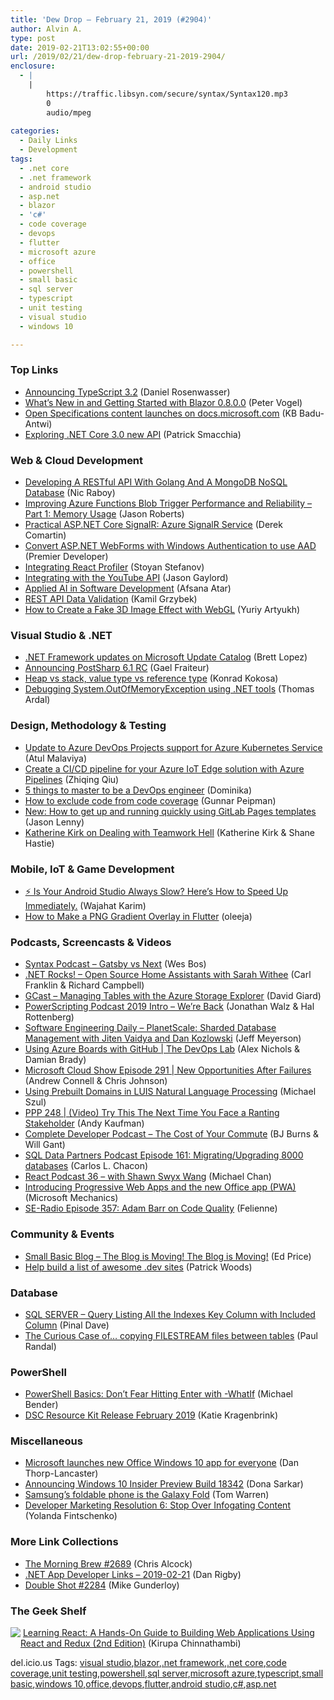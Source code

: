 ```yaml
---
title: 'Dew Drop – February 21, 2019 (#2904)'
author: Alvin A.
type: post
date: 2019-02-21T13:02:55+00:00
url: /2019/02/21/dew-drop-february-21-2019-2904/
enclosure:
  - |
    |
        https://traffic.libsyn.com/secure/syntax/Syntax120.mp3
        0
        audio/mpeg
        
categories:
  - Daily Links
  - Development
tags:
  - .net core
  - .net framework
  - android studio
  - asp.net
  - blazor
  - 'c#'
  - code coverage
  - devops
  - flutter
  - microsoft azure
  - office
  - powershell
  - small basic
  - sql server
  - typescript
  - unit testing
  - visual studio
  - windows 10

---
```

### <a name="top"></a>Top Links

  * <a href="https://devblogs.microsoft.com/typescript/announcing-typescript-3-2/" target="_blank">Announcing TypeScript 3.2</a> (Daniel Rosenwasser)
  * <a href="https://visualstudiomagazine.com/articles/2019/01/01/whats-new-in-and-getting-started.aspx" target="_blank">What&#8217;s New in and Getting Started with Blazor 0.8.0.0</a> (Peter Vogel)
  * <a href="https://docs.microsoft.com/teamblog/announcing-open-specifications-migration/" target="_blank">Open Specifications content launches on docs.microsoft.com</a> (KB Badu-Antwi)
  * <a href="https://blog.ndepend.com/exploring-net-core-3-0-new-api/" target="_blank">Exploring .NET Core 3.0 new API</a> (Patrick Smacchia)



### <a name="web"></a>Web & Cloud Development

  * <a href="https://www.thepolyglotdeveloper.com/2019/02/developing-restful-api-golang-mongodb-nosql-database/" target="_blank">Developing A RESTful API With Golang And A MongoDB NoSQL Database</a> (Nic Raboy)
  * <a href="http://dontcodetired.com/blog/post/Improving-Azure-Functions-Blob-Trigger-Performance-and-Reliability-Part-1-Memory-Usage" target="_blank">Improving Azure Functions Blob Trigger Performance and Reliability &#8211; Part 1: Memory Usage</a> (Jason Roberts)
  * <a href="https://codeopinion.com/practical-asp-net-core-signalr-azure/" target="_blank">Practical ASP.NET Core SignalR: Azure SignalR Service</a> (Derek Comartin)
  * <a href="https://devblogs.microsoft.com/premier-developer/convert-asp-net-webforms-with-windows-authentication-to-use-aad/" target="_blank">Convert ASP.NET WebForms with Windows Authentication to use AAD</a> (Premier Developer)
  * <a href="http://www.phpied.com/integrating-react-profiler/" target="_blank">Integrating React Profiler</a> (Stoyan Stefanov)
  * <a href="https://www.jasongaylord.com/blog/integrating-with-the-youtube-api" target="_blank">Integrating with the YouTube API</a> (Jason Gaylord)
  * <a href="https://www.red-gate.com/simple-talk/dotnet/software-delivery/applied-ai-in-software-development/" target="_blank">Applied AI in Software Development</a> (Afsana Atar)
  * <a href="http://www.kamilgrzybek.com/design/rest-api-data-validation/" target="_blank">REST API Data Validation</a> (Kamil Grzybek)
  * <a href="http://feedproxy.google.com/~r/tympanus/~3/0FBaqReUiHs/" target="_blank">How to Create a Fake 3D Image Effect with WebGL</a> (Yuriy Artyukh)



### <a name="dotnet"></a>Visual Studio & .NET

  * <a href="https://devblogs.microsoft.com/dotnet/net-framework-updates-on-microsoft-update-catalog/" target="_blank">.NET Framework updates on Microsoft Update Catalog</a> (Brett Lopez)
  * <a href="http://feedproxy.google.com/~r/postsharp/~3/_vo9fXk-lNw/post.aspx" target="_blank">Announcing PostSharp 6.1 RC</a> (Gael Fraiteur)
  * <a href="http://tooslowexception.com/heap-vs-stack-value-type-vs-reference-type/" target="_blank">Heap vs stack, value type vs reference type</a> (Konrad Kokosa)
  * <a href="https://blog.elmah.io/debugging-system-outofmemoryexception-using-net-tools/" target="_blank">Debugging System.OutOfMemoryException using .NET tools</a> (Thomas Ardal)



### <a name="design"></a>Design, Methodology & Testing

  * <a href="https://azure.microsoft.com/blog/update-to-azure-devops-projects-support-for-azure-kubernetes-service/" target="_blank">Update to Azure DevOps Projects support for Azure Kubernetes Service</a> (Atul Malaviya)
  * <a href="https://devblogs.microsoft.com/devops/create-a-ci-cd-pipeline-for-your-azure-iot-edge-solution-with-azure-pipelines/" target="_blank">Create a CI/CD pipeline for your Azure IoT Edge solution with Azure Pipelines</a> (Zhiqing Qiu)
  * <a href="https://opensource.com/article/19/2/master-devops-engineer" target="_blank">5 things to master to be a DevOps engineer</a> (Dominika)
  * <a href="http://feedproxy.google.com/~r/gunnarpeipman/~3/xGUFUlbsxJ4/" target="_blank">How to exclude code from code coverage</a> (Gunnar Peipman)
  * <a href="https://about.gitlab.com/2019/02/20/start-using-pages-quickly/" target="_blank">New: How to get up and running quickly using GitLab Pages templates</a> (Jason Lenny)
  * <a href="https://www.infoq.com/news/2019/02/dealing-teamwork-hell?utm_campaign=infoq_content&utm_source=infoq&utm_medium=feed&utm_term=global" target="_blank">Katherine Kirk on Dealing with Teamwork Hell</a> (Katherine Kirk & Shane Hastie)



### <a name="mobile"></a>Mobile, IoT & Game Development

  * <a href="https://android.jlelse.eu/is-your-android-studio-always-slow-heres-how-to-speed-up-immediately-326ef9238024?source=rss----8fca399d4de---4" target="_blank">⚡ Is Your Android Studio Always Slow? Here’s How to Speed Up Immediately.</a> (Wajahat Karim)
  * <a href="https://medium.com/flutter-community/how-to-make-a-png-gradient-overlay-in-flutter-bcdfb922e3ed?source=rss----86fb29d7cc6a---4" target="_blank">How to Make a PNG Gradient Overlay in Flutter</a> (oleeja)



### <a name="podcasts"></a>Podcasts, Screencasts & Videos

  * <a href="https://traffic.libsyn.com/secure/syntax/Syntax120.mp3" target="_blank">Syntax Podcast &#8211; Gatsby vs Next</a> (Wes Bos)
  * <a href="http://www.dotnetrocks.com/default.aspx?ShowNum=1623" target="_blank">.NET Rocks! &#8211; Open Source Home Assistants with Sarah Withee</a> (Carl Franklin & Richard Campbell)
  * <a href="http://DavidGiard.com/2019/02/21/ManagingTablesWithTheAzureStorageExplorer.aspx" target="_blank">GCast &#8211; Managing Tables with the Azure Storage Explorer</a> (David Giard)
  * <a href="http://feedproxy.google.com/~r/Powerscripting/~3/-ljyD05mIfM/powerscripting-podcast-2019-intro-were-back" target="_blank">PowerScripting Podcast 2019 Intro &#8211; We&#8217;re Back</a> (Jonathan Walz & Hal Rottenberg)
  * <a href="https://softwareengineeringdaily.com/2019/02/21/planetscale-sharded-database-management-with-jiten-vaidya-and-dan-kozlowski/" target="_blank">Software Engineering Daily &#8211; PlanetScale: Sharded Database Management with Jiten Vaidya and Dan Kozlowski</a> (Jeff Meyerson)
  * <a href="https://channel9.msdn.com/Shows/DevOps-Lab/Using-Azure-Boards-with-GitHub?WT.mc_id=DX_MVP4025064" target="_blank">Using Azure Boards with GitHub | The DevOps Lab</a> (Alex Nichols & Damian Brady)
  * <a href="http://feeds.microsoftcloudshow.com/~r/microsoftcloudshowepisodes/~3/69qXScJ6mAo/291-new-opportunities-after-failures" target="_blank">Microsoft Cloud Show Episode 291 | New Opportunities After Failures</a> (Andrew Connell & Chris Johnson)
  * <a href="http://www.youtube.com/watch?v=6h3-cQWFpbs" target="_blank">Using Prebuilt Domains in LUIS Natural Language Processing</a> (Michael Szul)
  * <a href="http://feedproxy.google.com/~r/PeopleAndProjectsPodcastBlog/~3/EowC4EFBr28/514-ppp-248-video-try-this-the-next-time-you-face-a-ranting-stakeholder.html" target="_blank">PPP 248 | (Video) Try This The Next Time You Face a Ranting Stakeholder</a> (Andy Kaufman)
  * <a href="https://completedeveloperpodcast.com/episode-184/?utm_source=rss&utm_medium=rss&utm_campaign=episode-184" target="_blank">Complete Developer Podcast &#8211; The Cost of Your Commute</a> (BJ Burns & Will Gant)
  * <a href="http://sqldatapartners.com/2019/02/20/episode-161-migrating-upgrading-8000-databases/" target="_blank">SQL Data Partners Podcast Episode 161: Migrating/Upgrading 8000 databases</a> (Carlos L. Chacon)
  * <a href="http://reactpodcast.com/36" target="_blank">React Podcast 36 &#8211; with Shawn Swyx Wang</a> (Michael Chan)
  * <a href="http://www.youtube.com/watch?v=VNpoqUNMrh8" target="_blank">Introducing Progressive Web Apps and the new Office app (PWA)</a> (Microsoft Mechanics)
  * <a href="http://feedproxy.google.com/~r/se-radio/~3/kf59dmbZVr8/" target="_blank">SE-Radio Episode 357: Adam Barr on Code Quality</a> (Felienne)



### <a name="events"></a>Community & Events

  * <a href="https://blogs.msdn.microsoft.com/smallbasic/2019/02/20/small-basic-blog-the-blog-is-moving-the-blog-is-moving/" target="_blank">Small Basic Blog – The Blog is Moving! The Blog is Moving!</a> (Ed Price)
  * <a href="https://dev.to//patrickjwoods/help-build-a-list-of-awesome-dev-sites-5ejg" target="_blank">Help build a list of awesome .dev sites</a> (Patrick Woods)



### <a name="sql"></a>Database

  * <a href="https://blog.sqlauthority.com/2019/02/21/sql-server-query-listing-all-the-indexes-key-column-with-included-column/" target="_blank">SQL SERVER – Query Listing All the Indexes Key Column with Included Column</a> (Pinal Dave)
  * <a href="http://feedproxy.google.com/~r/PaulSRandal/~3/Hl7v_HieVxc/" target="_blank">The Curious Case of… copying FILESTREAM files between tables</a> (Paul Randal)



### <a name="ps"></a>PowerShell

  * <a href="https://techcommunity.microsoft.com/t5/ITOps-Talk-Blog/PowerShell-Basics-Don-t-Fear-Hitting-Enter-with-WhatIf/ba-p/353579" target="_blank">PowerShell Basics: Don&#8217;t Fear Hitting Enter with -WhatIf</a> (Michael Bender)
  * <a href="https://devblogs.microsoft.com/powershell/dsc-resource-kit-release-february-2019/" target="_blank">DSC Resource Kit Release February 2019</a> (Katie Kragenbrink)



### <a name="misc"></a>Miscellaneous

  * <a href="http://feedproxy.google.com/~r/wmexperts/~3/sai2NxRJE-k/microsoft-launches-new-office-windows-10-app-everyone" target="_blank">Microsoft launches new Office Windows 10 app for everyone</a> (Dan Thorp-Lancaster)
  * <a href="https://blogs.windows.com/windowsexperience/2019/02/20/announcing-windows-10-insider-preview-build-18342/?WT.mc_id=DX_MVP4025064" target="_blank">Announcing Windows 10 Insider Preview Build 18342</a> (Dona Sarkar)
  * <a href="https://www.theverge.com/2019/2/20/18231249/samsung-galaxy-fold-folding-phone-features-screen-photos-size-announcement" target="_blank">Samsung’s foldable phone is the Galaxy Fold</a> (Tom Warren)
  * <a href="https://developermedia.com/stop-over-infogating-content/" target="_blank">Developer Marketing Resolution 6: Stop Over Infogating Content</a> (Yolanda Fintschenko)



### <a name="links"></a>More Link Collections

  * <a href="http://feedproxy.google.com/~r/ReflectivePerspective/~3/Fxxb_DNUoow/" target="_blank">The Morning Brew #2689</a> (Chris Alcock)
  * <a href="https://links.danrigby.com/2019/02/app-developer-links-2019-02-21/" target="_blank">.NET App Developer Links &#8211; 2019-02-21</a> (Dan Rigby)
  * <a href="https://afreshcup.com/home/2019/02/21/double-shot-2284.html" target="_blank">Double Shot #2284</a> (Mike Gunderloy)



### <a name="shelf"></a>The Geek Shelf

<a href="https://www.amazon.com/Learning-React-Hands-Building-Applications/dp/013484355X/amavin-20" target="_blank"><img data-recalc-dims="1" decoding="async" align="left" style="margin: 0px 0px 10px; border: 0px currentcolor; border-image: none; float: left; display: inline; background-image: none;" src="https://i0.wp.com/images-na.ssl-images-amazon.com/images/I/51awtSXuNXL._AC_US218_.jpg?w=660&#038;ssl=1" border="0" /></a>&nbsp;<a href="https://www.amazon.com/Learning-React-Hands-Building-Applications/dp/013484355X/amavin-20" target="_blank">Learning React: A Hands-On Guide to Building Web Applications Using React and Redux (2nd Edition)</a> (Kirupa Chinnathambi)









<div class="wlWriterEditableSmartContent" id="scid:77ECF5F8-D252-44F5-B4EB-D463C5396A79:fc0af6e8-740d-4918-9e4f-a8aff8958e63" style="margin: 0px; padding: 0px; float: none; display: inline;">
  del.icio.us Tags: <a href="http://del.icio.us/popular/visual+studio" rel="tag">visual studio</a>,<a href="http://del.icio.us/popular/blazor" rel="tag">blazor</a>,<a href="http://del.icio.us/popular/.net+framework" rel="tag">.net framework</a>,<a href="http://del.icio.us/popular/.net+core" rel="tag">.net core</a>,<a href="http://del.icio.us/popular/code+coverage" rel="tag">code coverage</a>,<a href="http://del.icio.us/popular/unit+testing" rel="tag">unit testing</a>,<a href="http://del.icio.us/popular/powershell" rel="tag">powershell</a>,<a href="http://del.icio.us/popular/sql+server" rel="tag">sql server</a>,<a href="http://del.icio.us/popular/microsoft+azure" rel="tag">microsoft azure</a>,<a href="http://del.icio.us/popular/typescript" rel="tag">typescript</a>,<a href="http://del.icio.us/popular/small+basic" rel="tag">small basic</a>,<a href="http://del.icio.us/popular/windows+10" rel="tag">windows 10</a>,<a href="http://del.icio.us/popular/office" rel="tag">office</a>,<a href="http://del.icio.us/popular/devops" rel="tag">devops</a>,<a href="http://del.icio.us/popular/flutter" rel="tag">flutter</a>,<a href="http://del.icio.us/popular/android+studio" rel="tag">android studio</a>,<a href="http://del.icio.us/popular/c%23" rel="tag">c#</a>,<a href="http://del.icio.us/popular/asp.net" rel="tag">asp.net</a>
</div>